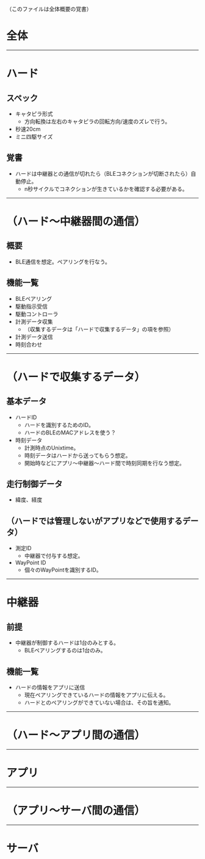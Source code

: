（このファイルは全体概要の覚書）

# 全体

---------------------------------------------------

# ハード

## スペック
* キャタピラ形式
	- 方向転換は左右のキャタピラの回転方向/速度のズレで行う。
* 秒速20cm
* ミニ四駆サイズ

## 覚書
* ハードは中継器との通信が切れたら（BLEコネクションが切断されたら）自動停止。
	- n秒サイクルでコネクションが生きているかを確認する必要がある。


---------------------------------------------------

# （ハード～中継器間の通信）

## 概要
* BLE通信を想定。ペアリングを行なう。

## 機能一覧
* BLEペアリング
* 駆動指示受信
* 駆動コントローラ
* 計測データ収集
	- （収集するデータは「ハードで収集するデータ」の項を参照）
* 計測データ送信
* 時刻合わせ

---------------------------------------------------

# （ハードで収集するデータ）

## 基本データ
* ハードID
	- ハードを識別するためのID。
	- ハードのBLEのMACアドレスを使う？
* 時刻データ
	- 計測時点のUnixtime。
	- 時刻データはハードから送ってもらう想定。
	- 開始時などにアプリ～中継器～ハード間で時刻同期を行なう想定。

## 走行制御データ
* 緯度、経度

## （ハードでは管理しないがアプリなどで使用するデータ）
* 測定ID
	- 中継器で付与する想定。
* WayPoint ID
	- 個々のWayPointを識別するID。


---------------------------------------------------

# 中継器

## 前提
* 中継器が制御するハードは1台のみとする。
	- BLEペアリングするのは1台のみ。

## 機能一覧
* ハードの情報をアプリに送信
	- 現在ペアリングできているハードの情報をアプリに伝える。
	- ハードとのペアリングができていない場合は、その旨を通知。

---------------------------------------------------

# （ハード～アプリ間の通信）

---------------------------------------------------

# アプリ

---------------------------------------------------

# （アプリ～サーバ間の通信）

---------------------------------------------------

# サーバ


